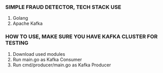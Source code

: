 ### SIMPLE FRAUD DETECTOR, TECH STACK USE

1. Golang
2. Apache Kafka

### HOW TO USE, MAKE SURE YOU HAVE KAFKA CLUSTER FOR TESTING

1. Download used modules
2. Run main.go as Kafka Consumer
3. Run cmd/producer/main.go as Kafka Producer
